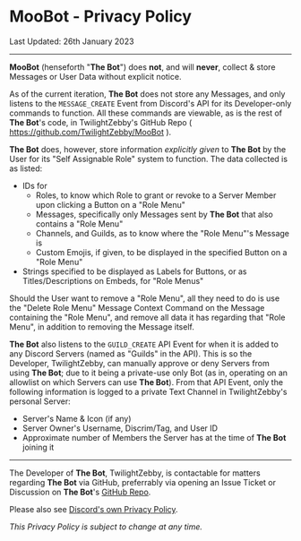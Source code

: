 # MooBot - Privacy Policy
Last Updated: 26th January 2023

---

**MooBot** (henseforth "**The Bot**") does __not__, and will __never__, collect & store Messages or User Data without explicit notice.

As of the current iteration, **The Bot** does not store any Messages, and only listens to the `MESSAGE_CREATE` Event from Discord's API for its Developer-only commands to function. All these commands are viewable, as is the rest of **The Bot**'s code, in TwilightZebby's GitHub Repo ( https://github.com/TwilightZebby/MooBot ).

**The Bot** does, however, store information *explicitly given* to **The Bot** by the User for its "Self Assignable Role" system to function. The data collected is as listed:

- IDs for
    - Roles, to know which Role to grant or revoke to a Server Member upon clicking a Button on a "Role Menu"
    - Messages, specifically only Messages sent by **The Bot** that also contains a "Role Menu"
    - Channels, and Guilds, as to know where the "Role Menu"'s Message is
    - Custom Emojis, if given, to be displayed in the specified Button on a "Role Menu"
- Strings specified to be displayed as Labels for Buttons, or as Titles/Descriptions on Embeds, for "Role Menus"

Should the User want to remove a "Role Menu", all they need to do is use the "Delete Role Menu" Message Context Command on the Message containing the "Role Menu", and remove all data it has regarding that "Role Menu", in addition to removing the Message itself.

**The Bot** also listens to the `GUILD_CREATE` API Event for when it is added to any Discord Servers (named as "Guilds" in the API). This is so the Developer, TwilightZebby, can manually approve or deny Servers from using **The Bot**; due to it being a private-use only Bot (as in, operating on an allowlist on which Servers can use **The Bot**). From that API Event, only the following information is logged to a private Text Channel in TwilightZebby's personal Server:

- Server's Name & Icon (if any)
- Server Owner's Username, Discrim/Tag, and User ID
- Approximate number of Members the Server has at the time of **The Bot** joining it

---

The Developer of **The Bot**, TwilightZebby, is contactable for matters regarding **The Bot** via GitHub, preferrably via opening an Issue Ticket or Discussion on **The Bot**'s [GitHub Repo](https://github.com/TwilightZebby/MooBot).

Please also see [Discord's own Privacy Policy](https://discord.com/privacy).

*This Privacy Policy is subject to change at any time.*
